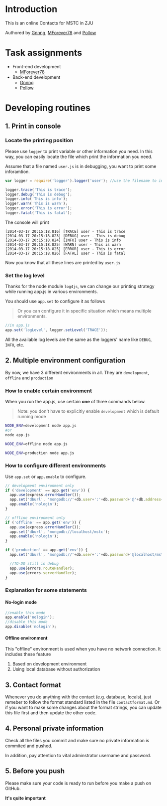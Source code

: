 # Introduction

This is an online Contacts for MSTC in ZJU

Authored by [Gnnng], [MForever78] and [Pollow]

# Task assignments

- Front-end development
	- [MForever78]
- Back-end development
	- [Gnnng]
	- [Pollow]


# Developing routines

## 1. Print in console

### Locate the printing position

Please use `logger` to print variable or other information you need. In this way, you can easily locate the file which print the information you need.

Assume that a file named `user.js` is in debugging, you want to print some inforamtion.

```javascript
var logger = require('logger').logger('user'); //use the filename to initialize the logger

logger.trace('This is trace');
logger.debug('This is debug');
logger.info('This is info');
logger.warn('This is warn');
logger.error('This is error');
logger.fatal('This is fatal');
```

The console will print 
```
[2014-03-17 20:15:18.816] [TRACE] user - This is trace
[2014-03-17 20:15:18.823] [DEBUG] user - This is debug
[2014-03-17 20:15:18.824] [INFO] user - This is info
[2014-03-17 20:15:18.825] [WARN] user - This is warn
[2014-03-17 20:15:18.825] [ERROR] user - This is error
[2014-03-17 20:15:18.826] [FATAL] user - This is fatal

```

Now you know that all these lines are printed by `user.js`

### Set the log level

Thanks for the node module `log4js`, we can change our printing strategy while running app.js in various environments.

You should use `app.set` to configure it as follows
> Or you can configure it in specific situation which means multiple environments.

```javascript
//in app.js
app.set('logLevel', logger.setLevel('TRACE'));
```
All the available log levels are the same as the loggers' name like `DEBUG`, `INFO`, etc.

## 2. Multiple environment configuration

By now, we have 3 different environments in all. They are `development`, `offline` and `production`

### How to enable certain environment
When you run the app.js, use certain **one** of three commands below.
> Note: you don't have to explicitly enable `development` which is default running mode


```bash
NODE_ENV=development node app.js
#or
node app.js

NODE_ENV=offline node app.js 

NODE_ENV=production node app.js
```

### How to configure different environments

Use `app.set` or `app.enable` to configure.

```javascript
// development environment only
if ('development' == app.get('env')) {
  app.use(express.errorHandler());
  app.set('dburl', 'mongodb://'+db.user+':'+db.password+'@'+db.address+'/mstc');
  app.enable('nologin');
}

// offline environment only
if ('offline' == app.get('env')) {
  app.use(express.errorHandler());
  app.set('dburl', 'mongodb://localhost/mstc');
  app.enable('nologin');
}

if ('production' == app.get('env')) {
  app.set('dburl', 'mongodb://'+db.user+':'+db.password+'@localhost/mstc');

  //TO-DO still in debug
  app.use(errors.routeHandler);
  app.use(errors.serverHandler);
}
```

### Explanation for some statements

#### No-login mode
```javascript
//enable this mode
app.enable('nologin');
//disable this mode
app.disable('nologin');
```

#### Offline environment
This "offline" environment is used when you have no network connection.
It includes these feature

1. Based on development environment
2. Using local database without authorization

## 3. Contact format

Whenever you do anything with the contact (e.g. database, locals), just remeber to follow the format standard listed in the file `contactformat.md`. Or if you want to make some changes about the format strings, you can update this file first and then update the other code.

## 4. Personal private information

Check all the files you commit and make sure no private information is commited and pushed.

In addition, pay attention to vital adminstrator username and password.

## 5. Before you push

Please make sure your code is ready to run before you make a push on GitHub.

**It's quite important**















[Gnnng]:https://github.com/Gnnng
[MForever78]:https://github.com/MForever78
[Pollow]:https://github.com/Pollow

